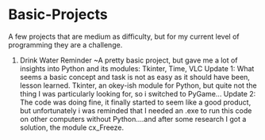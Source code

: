 # Basic-Projects
A few projects that are medium as difficulty, but for my current level of programming they are a challenge.

1) Drink Water Reminder
~A pretty basic project, but gave me a lot of insights into Python and its modules: Tkinter, Time, VLC
Update 1: What seems a basic concept and task is not as easy as it should have been, lesson learned.
Tkinter, an okey-ish module for Python, but quite not the thing I was particularly looking for, so i switched to PyGame...
Update 2: The code was doing fine, it finally started to seem like a good product, but unfortunately i was reminded that I needed an .exe to run this code on other computers without Python....and after some research I got a solution, the module cx_Freeze.
